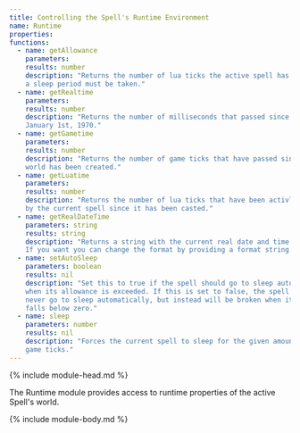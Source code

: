 ```yaml
---
title: Controlling the Spell's Runtime Environment
name: Runtime
properties:
functions:
  - name: getAllowance
    parameters:
    results: number
    description: "Returns the number of lua ticks the active spell has left before
    a sleep period must be taken."
  - name: getRealtime
    parameters:
    results: number
    description: "Returns the number of milliseconds that passed since
    January 1st, 1970."
  - name: getGametime
    parameters:
    results: number
    description: "Returns the number of game ticks that have passed since the
    world has been created."
  - name: getLuatime
    parameters:
    results: number
    description: "Returns the number of lua ticks that have been activly consumed
    by the current spell since it has been casted."
  - name: getRealDateTime
    parameters: string
    results: string
    description: "Returns a string with the current real date and time.
    If you want you can change the format by providing a format string."
  - name: setAutoSleep
    parameters: boolean 
    results: nil
    description: "Set this to true if the spell should go to sleep automatically
    when its allowance is exceeded. If this is set to false, the spell will
    never go to sleep automatically, but instead will be broken when its allowance
    falls below zero."
  - name: sleep
    parameters: number
    results: nil
    description: "Forces the current spell to sleep for the given amount of
    game ticks."
---
```

{% include module-head.md %}

The Runtime module provides access to runtime properties of the active Spell's world.

{% include module-body.md %}
